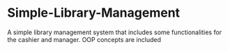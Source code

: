 # Simple-Library-Management
<p>A simple library management system that includes some functionalities for the cashier and manager. OOP concepts are included</P>
